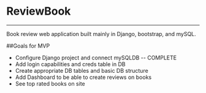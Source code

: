# ReviewBook
--------
Book review web application built mainly in Django, bootstrap, and mySQL.

##Goals for MVP
  * Configure Django project and connect mySQLDB -- COMPLETE
  * Add login capabilities and creds table in DB
  * Create appropriate DB tables and basic DB structure
  * Add Dashboard to be able to create reviews on books
  * See top rated books on site

